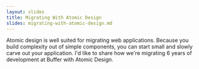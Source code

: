 ```yaml
---
layout: slides
title: Migrating With Atomic Design
slides: migrating-with-atomic-design.md
---
```


Atomic design is well suited for migrating web applications. Because you build complexity out of simple components, you can start small and slowly carve out your application. I'd like to share how we're migrating 6 years of development at Buffer with Atomic Design.
